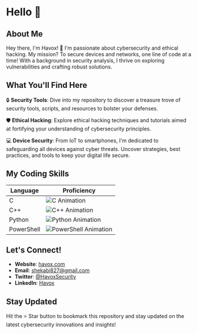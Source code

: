 # Hello 🚀

## About Me
Hey there, I'm Havox! 👋 I'm passionate about cybersecurity and ethical hacking. My mission? To secure devices and networks, one line of code at a time! With a background in security analysis, I thrive on exploring vulnerabilities and crafting robust solutions.

## What You'll Find Here
🔒 **Security Tools**: Dive into my repository to discover a treasure trove of security tools, scripts, and resources to bolster your defenses.

🛡️ **Ethical Hacking**: Explore ethical hacking techniques and tutorials aimed at fortifying your understanding of cybersecurity principles.

💻 **Device Security**: From IoT to smartphones, I'm dedicated to safeguarding all devices against cyber threats. Uncover strategies, best practices, and tools to keep your digital life secure.

## My Coding Skills
| Language    | Proficiency |
|-------------|-------------|
| C           | ![C Animation](https://progress-bar.dev/70/?title=C&color=blue&width=150) |
| C++         | ![C++ Animation](https://progress-bar.dev/80/?title=C%2B%2B&color=green&width=150) |
| Python      | ![Python Animation](https://progress-bar.dev/50/?title=Python&color=yellow&width=150) |
| PowerShell  | ![PowerShell Animation](https://progress-bar.dev/50/?title=PowerShell&color=orange&width=150) |

## Let's Connect!
- **Website**: [havox.com](https://abishekponmudi.github.io/Abishek.site)
- **Email**: shekabi827@gmail.com
- **Twitter**: [@HavoxSecurity](https://x.com/Havox03?t=Id_XRB7diePFZNEvTBJomA&s=09)
- **LinkedIn**: [Havox](https://www.linkedin.com/Abishekponmudi)

## Stay Updated
Hit the ⭐️ Star button to bookmark this repository and stay updated on the latest cybersecurity innovations and insights!
